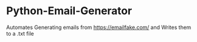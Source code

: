 # Python-Email-Generator
Automates Generating emails from https://emailfake.com/ and Writes them to a .txt file
